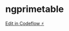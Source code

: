 # ngprimetable

[Edit in Codeflow ⚡️](https://stackblitz.com/~/github.com/cardenasdonny/ngprimetable)